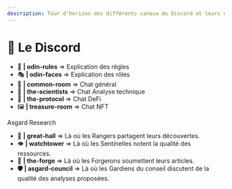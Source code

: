 ```yaml
---
description: Tour d'horizon des différents canaux du Discord et leurs utilité.
---
```


# 📲 Le Discord

* 📜 **| odin-rules** => Explication des règles
* 🎭 **| odin-faces** => Explication des rôles
* 💬 **| common-room** => Chat général
* 🔭 **| the-scientists** => Chat Analyse technique
* 🔮 **| the-protocol** => Chat DeFi
* 🖼️ **| treasure-room** => Chat NFT

Asgard Research

* 🏰 **| great-hall** => Là où les Rangers partagent leurs découvertes.
* 👁️ **| watchtower** => Là où les Sentinelles notent la qualité des ressources.
* 🔨 **| the-forge** => Là où les Forgerons soumettent leurs articles.
* **🛡️ | asgard-council** => Là où les Gardiens du conseil discutent de la qualité des analyses proposées.
